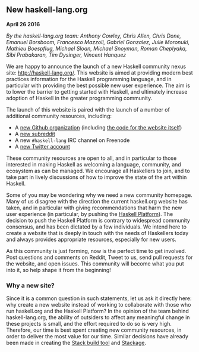 ## New haskell-lang.org

**April 26 2016**

*By the haskell-lang.org team: Anthony Cowley, Chris Allen, Chris Done,
Emanuel Borsboom, Francesco Mazzoli, Gabriel Gonzalez, Julie Moronuki,
Mathieu Boespflug, Michael Sloan, Michael Snoyman, Roman Cheplyaka,
Sibi Prabakaran, Tim Dysinger, Vincent Hanquez*

We are happy to announce the launch of a new Haskell community nexus
site: http://haskell-lang.org/. This website is aimed at providing
modern best practices information for the Haskell programming
language, and in particular with providing the best possible new user
experience. The aim is to lower the barrier to getting started with
Haskell, and ultimately increase adoption of Haskell in the greater
programming community.

The launch of this website is paired with the launch of a number of
additional community resources, including:

* A [new Github organization](https://github.com/haskell-lang) (including [the code for the website itself](https://github.com/haskell-lang/haskell-lang))
* A [new subreddit](https://www.reddit.com/r/haskell_lang)
* A new `#haskell-lang` IRC channel on Freenode
* A [new Twitter account](https://twitter.com/haskell_lang)

These community resources are open to all, and in particular to those
interested in making Haskell as welcoming a language, community, and
ecosystem as can be managed. We encourage all Haskellers to join, and
to take part in lively discussions of how to improve the state of the
art within Haskell.

Some of you may be wondering why we need a new community
homepage. Many of us disagree with the direction the current
haskell.org website has taken, and in particular with giving
recommendations that harm the new user experience (in particular, by
pushing the
[Haskell Platform](https://mail.haskell.org/pipermail/haskell-community/2015-September/000014.html)). The
decision to push the Haskell Platform is contrary to widespread
community consensus, and has been dictated by a few individuals. We
intend here to create a website that is deeply in touch with the needs
of Haskellers today and always provides appropriate resources,
especially for new users.

As this community is just forming, now is the perfect time to get
involved. Post questions and comments on Reddit, Tweet to us, send
pull requests for the website, and open issues. This community will
become what you put into it, so help shape it from the beginning!

### Why a new site?

Since it is a common question in such statements, let us ask it
directly here: why create a new website instead of working to
collaborate with those who run haskell.org and the Haskell Platform?
In the opinion of the team behind haskell-lang.org, the ability of
outsiders to affect any meaningful change in these projects is small,
and the effort required to do so is very high. Therefore, our time is
best spent creating new community resources, in order to deliver the
most value for our time. Similar decisions have already been made in
creating the [Stack build tool](http://haskellstack.com/) and
[Stackage](https://www.stackage.org/).
